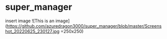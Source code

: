 # super_manager

insert image
![This is an image](https://github.com/azuredragon3000/super_manager/blob/master/Screenshot_20220625_230127.jpg =250x250)
